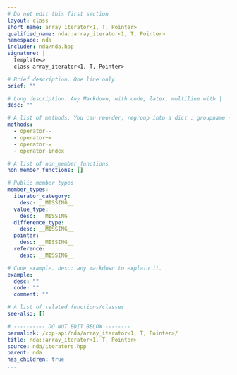 ```yaml
---
# Do not edit this first section
layout: class
short_name: array_iterator<1, T, Pointer>
qualified_name: nda::array_iterator<1, T, Pointer>
namespace: nda
includer: nda/nda.hpp
signature: |
  template<> 
  class array_iterator<1, T, Pointer>

# Brief description. One line only.
brief: ""

# Long description. Any Markdown, with code, latex, multiline with |
desc: ""

# A list of methods. You can reorder, regroup into a dict : groupname -> list
methods:
  - operator--
  - operator+=
  - operator-=
  - operator-index

# A list of non_member_functions
non_member_functions: []

# Public member types
member_types:
  iterator_category:
    desc: __MISSING__
  value_type:
    desc: __MISSING__
  difference_type:
    desc: __MISSING__
  pointer:
    desc: __MISSING__
  reference:
    desc: __MISSING__

# Code example. desc: any markdown to explain it.
example:
  desc: ""
  code: ""
  comment: ""

# A list of related functions/classes
see-also: []

# ---------- DO NOT EDIT BELOW --------
permalink: /cpp-api/nda/array_iterator<1, T, Pointer>/
title: nda::array_iterator<1, T, Pointer>
source: nda/iterators.hpp
parent: nda
has_children: true
...
```


